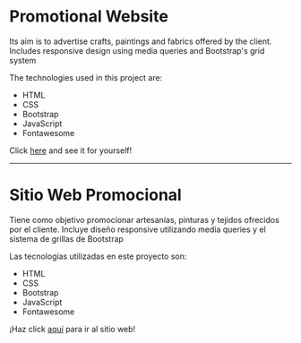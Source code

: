 # Promotional Website

Its aim is to advertise crafts, paintings and fabrics offered by the client. Includes responsive design using media queries and Bootstrap's grid system

The technologies used in this project are:

<ul>
  <li>HTML</li>
  <li>CSS</li>
  <li>Bootstrap</li>
  <li>JavaScript</li>
  <li>Fontawesome</li>
</ul>

Click [here](https://pabloyamakata.github.io/artesano/) and see it for yourself!

---

# Sitio Web Promocional

Tiene como objetivo promocionar artesanías, pinturas y tejidos ofrecidos por el cliente. Incluye diseño responsive utilizando media queries y el sistema de grillas de Bootstrap

Las tecnologías utilizadas en este proyecto son:

<ul>
  <li>HTML</li>
  <li>CSS</li>
  <li>Bootstrap</li>
  <li>JavaScript</li>
  <li>Fontawesome</li>
</ul>

¡Haz click [aquí](https://pabloyamakata.github.io/artesano/) para ir al sitio web!
